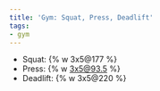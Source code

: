 ```yaml
---
title: 'Gym: Squat, Press, Deadlift'
tags:
- gym
---
```


- Squat: {% w 3x5@177 %}
- Press: {% w 3x5@93.5 %}
- Deadlift: {% w 3x5@220 %}
